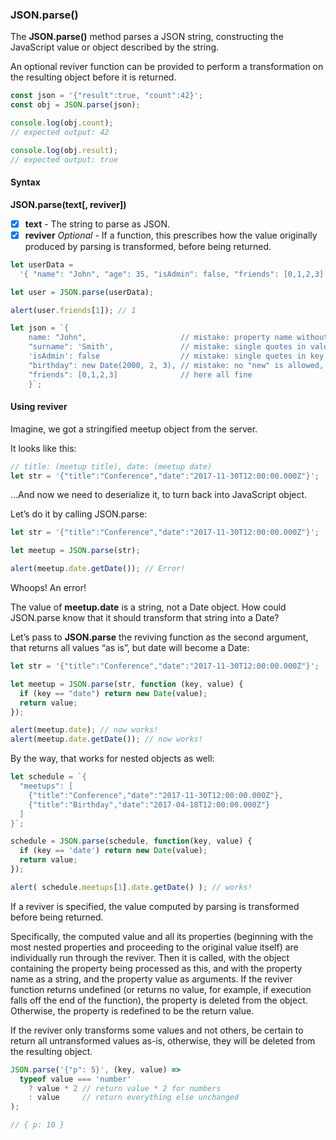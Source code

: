 ### JSON.parse()

The **JSON.parse()** method parses a JSON string, constructing the JavaScript value or object described by the string.

An optional reviver function can be provided to perform a transformation on the resulting object before it is returned.

```js
const json = '{"result":true, "count":42}';
const obj = JSON.parse(json);

console.log(obj.count);
// expected output: 42

console.log(obj.result);
// expected output: true
```

#### Syntax

**JSON.parse(text[, reviver])**

- [x] **text** - The string to parse as JSON.
- [x] **reviver** _Optional_ - If a function, this prescribes how the value originally produced by parsing is transformed, before being returned.

```js
let userData =
  '{ "name": "John", "age": 35, "isAdmin": false, "friends": [0,1,2,3] }';

let user = JSON.parse(userData);

alert(user.friends[1]); // 1
```

```js
let json = `{
    name: "John",                     // mistake: property name without quotes
    "surname": 'Smith',               // mistake: single quotes in value (must be double)
    'isAdmin': false                  // mistake: single quotes in key (must be double)
    "birthday": new Date(2000, 2, 3), // mistake: no "new" is allowed, only bare values
    "friends": [0,1,2,3]              // here all fine
    }`;
```

#### Using reviver

Imagine, we got a stringified meetup object from the server.

It looks like this:

```js
// title: (meetup title), date: (meetup date)
let str = '{"title":"Conference","date":"2017-11-30T12:00:00.000Z"}';
```

…And now we need to deserialize it, to turn back into JavaScript object.

Let’s do it by calling JSON.parse:

```js
let str = '{"title":"Conference","date":"2017-11-30T12:00:00.000Z"}';

let meetup = JSON.parse(str);

alert(meetup.date.getDate()); // Error!
```

Whoops! An error!

The value of **meetup.date** is a string, not a Date object. How could JSON.parse know that it should transform that string into a Date?

Let’s pass to **JSON.parse** the reviving function as the second argument, that returns all values “as is”, but date will become a Date:

```js
let str = '{"title":"Conference","date":"2017-11-30T12:00:00.000Z"}';

let meetup = JSON.parse(str, function (key, value) {
  if (key == "date") return new Date(value);
  return value;
});

alert(meetup.date); // now works!
alert(meetup.date.getDate()); // now works!
```

By the way, that works for nested objects as well:


```js
let schedule = `{
  "meetups": [
    {"title":"Conference","date":"2017-11-30T12:00:00.000Z"},
    {"title":"Birthday","date":"2017-04-18T12:00:00.000Z"}
  ]
}`;

schedule = JSON.parse(schedule, function(key, value) {
  if (key == 'date') return new Date(value);
  return value;
});

alert( schedule.meetups[1].date.getDate() ); // works!

```

If a reviver is specified, the value computed by parsing is transformed before being returned. 

Specifically, the computed value and all its properties (beginning with the most nested properties and proceeding to the original value itself) are individually run through the reviver. Then it is called, with the object containing the property being processed as this, and with the property name as a string, and the property value as arguments. If the reviver function returns undefined (or returns no value, for example, if execution falls off the end of the function), the property is deleted from the object. Otherwise, the property is redefined to be the return value.

If the reviver only transforms some values and not others, be certain to return all untransformed values as-is, otherwise, they will be deleted from the resulting object.

```js
JSON.parse('{"p": 5}', (key, value) =>
  typeof value === 'number'
    ? value * 2 // return value * 2 for numbers
    : value     // return everything else unchanged
);

// { p: 10 }
```